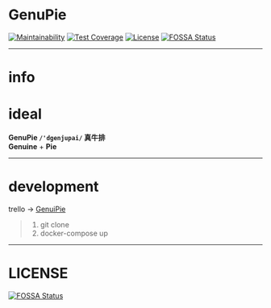 
# GenuPie
[![Maintainability](https://api.codeclimate.com/v1/badges/1d5684080c17f10e8ae9/maintainability)](https://codeclimate.com/github/oiahoon/Genupie/maintainability)
[![Test Coverage](https://api.codeclimate.com/v1/badges/1d5684080c17f10e8ae9/test_coverage)](https://codeclimate.com/github/oiahoon/Genupie/test_coverage)
[![License](https://img.shields.io/badge/License-MIT-blue.svg)](LICENSE)
[![FOSSA Status](https://app.fossa.io/api/projects/git%2Bgithub.com%2Foiahoon%2FGenupie.svg?type=shield)](https://app.fossa.io/projects/git%2Bgithub.com%2Foiahoon%2FGenupie?ref=badge_shield)

---
# info


# ideal
 **GenuPie `/'dgenjupai/` 真牛排** <br/>
**Genuine** + **Pie**

---


# development

trello -> [GenuiPie](https://trello.com/b/tm7p2Rup/%E6%AD%A3%E7%89%88%E6%A1%A5)

> 1. git clone
> 2. docker-compose up
> 

---
# LICENSE
[![FOSSA Status](https://app.fossa.io/api/projects/git%2Bgithub.com%2Foiahoon%2FGenupie.svg?type=large)](https://app.fossa.io/projects/git%2Bgithub.com%2Foiahoon%2FGenupie?ref=badge_large)